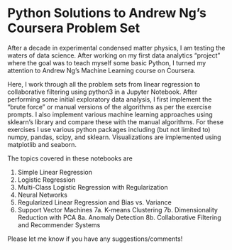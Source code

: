 # Python Solutions to Andrew Ng’s Coursera Problem Set

After a decade in experimental condensed matter physics, I am testing the waters of data science. After working on my first data analytics “project” where the goal was to teach myself some basic Python, I turned my attention to Andrew Ng’s Machine Learning course on Coursera.  

Here, I work through all the problem sets from linear regression to collaborative filtering using python3 in a Jupyter Notebook. After performing some initial exploratory data analysis, I first implement the “brute force” or manual versions of the algorithms as per the exercise prompts. I also implement various machine learning approaches using sklearn’s library and compare these with the manual algorithms.  For these exercises I use various python packages including (but not limited to) numpy, pandas, scipy, and sklearn. Visualizations are implemented using matplotlib and seaborn. 

The topics covered in these notebooks are 
1. Simple Linear Regression 
2. Logistic Regression
3. Multi-Class Logistic Regression with Regularization
4. Neural Networks
5. Regularized Linear Regression and Bias vs. Variance
6. Support Vector Machines
7a. K-means Clustering
7b. Dimensionality Reduction with PCA
8a. Anomaly Detection
8b. Collaborative Filtering and Recommender Systems

Please let me know if you have any suggestions/comments!
